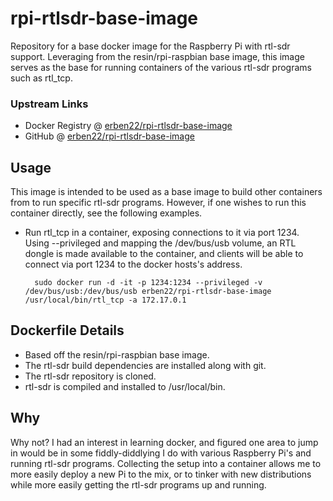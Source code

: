 # rpi-rtlsdr-base-image

Repository for a base docker image for the Raspberry Pi with rtl-sdr support.  Leveraging from the resin/rpi-raspbian base image, this image serves as the base for running containers of the various rtl-sdr programs such as rtl_tcp.

### Upstream Links

* Docker Registry @ [erben22/rpi-rtlsdr-base-image](https://hub.docker.com/r/erben22/rpi-rtlsdr-base-image/)
* GitHub @ [erben22/rpi-rtlsdr-base-image](https://github.com/erben22/rpi-rtlsdr-base-image)

## Usage

This image is intended to be used as a base image to build other containers from to run specific rtl-sdr programs.  However, if one wishes to run this container directly, see the following examples.

* Run rtl_tcp in a container, exposing connections to it via port 1234.  Using --privileged and mapping the /dev/bus/usb volume, an RTL dongle is made available to the container, and clients will be able to connect via port 1234 to the docker hosts's address.

        sudo docker run -d -it -p 1234:1234 --privileged -v /dev/bus/usb:/dev/bus/usb erben22/rpi-rtlsdr-base-image /usr/local/bin/rtl_tcp -a 172.17.0.1

## Dockerfile Details

- Based off the resin/rpi-raspbian base image.
- The rtl-sdr build dependencies are installed along with git.
- The rtl-sdr repository is cloned.
- rtl-sdr is compiled and installed to /usr/local/bin.

## Why

Why not?  I had an interest in learning docker, and figured one area to jump in would be in some fiddly-diddlying I do with various Raspberry Pi's and running rtl-sdr programs.  Collecting the setup into a container allows me to more easily deploy a new Pi to the mix, or to tinker with new distributions while more easily getting the rtl-sdr programs up and running.
